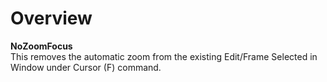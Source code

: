 # Overview
**NoZoomFocus**<br>
This removes the automatic zoom from the existing Edit/Frame Selected in Window under Cursor (F) command.